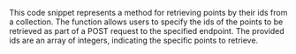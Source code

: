 This code snippet represents a method for retrieving points by their ids from a collection. The function allows users to specify the ids of the points to be retrieved as part of a POST request to the specified endpoint. The provided ids are an array of integers, indicating the specific points to retrieve.